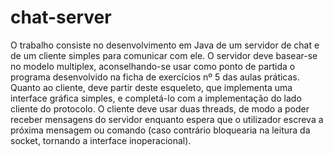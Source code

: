 # chat-server
O trabalho consiste no desenvolvimento em Java de um servidor de chat e de um cliente simples para comunicar com ele. O servidor deve basear-se no modelo multiplex, aconselhando-se usar como ponto de partida o programa desenvolvido na ficha de exercícios nº 5 das aulas práticas. Quanto ao cliente, deve partir deste esqueleto, que implementa uma interface gráfica simples, e completá-lo com a implementação do lado cliente do protocolo. O cliente deve usar duas threads, de modo a poder receber mensagens do servidor enquanto espera que o utilizador escreva a próxima mensagem ou comando (caso contrário bloquearia na leitura da socket, tornando a interface inoperacional).
